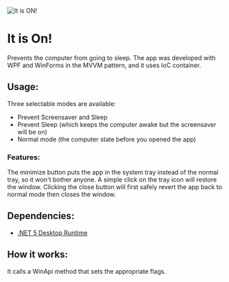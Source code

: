 ![It is ON!](ItIsOn/appicon.ico)
# It is On!
Prevents the computer from going to sleep. The app was developed with WPF and WinForms in the MVVM pattern, and it uses IoC container.

## Usage:
Three selectable modes are available:
* Prevent Screensaver and Sleep
* Prevent Sleep (which keeps the computer awake but the screensaver will be on)
* Normal mode (the computer state before you opened the app)

### Features:
The minimize button puts the app in the system tray instead of the normal tray, so it won't bother anyone. A simple click on the tray icon will restore the window.
Clicking the close button will first safely revert the app back to normal mode then closes the window.

## Dependencies:
* [.NET 5 Desktop Runtime](https://dotnet.microsoft.com/en-us/download/dotnet/5.0)

## How it works:
It calls a WinApi method that sets the appropriate flags.
